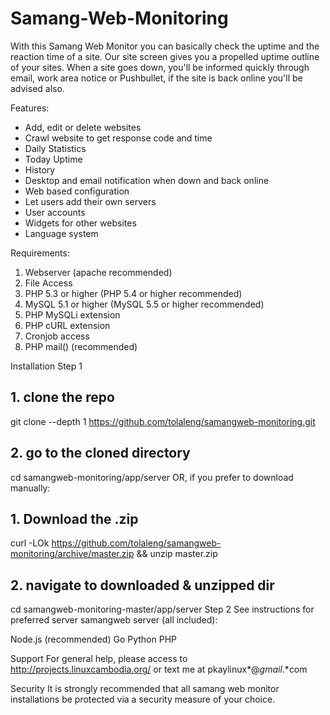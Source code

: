 # Samang-Web-Monitoring
With this Samang Web Monitor you can basically check the uptime and the reaction time of a site.  Our site screen gives you a propelled uptime outline of your sites.  When a site goes down, you'll be informed quickly through email, work area notice or Pushbullet, if the site is back online you'll be advised also.

Features:
- Add, edit or delete websites
- Crawl website to get response code and time
- Daily Statistics
- Today Uptime
- History
- Desktop and email notification when down and back online
- Web based configuration
- Let users add their own servers
- User accounts
- Widgets for other websites
- Language system

Requirements:
1. Webserver (apache recommended)
2. File Access
3. PHP 5.3 or higher (PHP 5.4 or higher recommended)
4. MySQL 5.1 or higher (MySQL 5.5 or higher recommended)
5. PHP MySQLi extension
6. PHP cURL extension
7. Cronjob access
8. PHP mail() (recommended)

Installation
Step 1
## 1. clone the repo
git clone --depth 1 https://github.com/tolaleng/samangweb-monitoring.git

## 2. go to the cloned directory
cd samangweb-monitoring/app/server
OR, if you prefer to download manually:

## 1. Download the .zip
curl -LOk https://github.com/tolaleng/samangweb-monitoring/archive/master.zip && unzip master.zip

## 2. navigate to downloaded & unzipped dir
cd samangweb-monitoring-master/app/server
Step 2
See instructions for preferred server samangweb server (all included):

Node.js (recommended)
Go
Python
PHP

Support
For general help, please access to http://projects.linuxcambodia.org/ or text me at pkaylinux*@*gmail*.*com

Security
It is strongly recommended that all samang web monitor installations be protected via a security measure of your choice.
